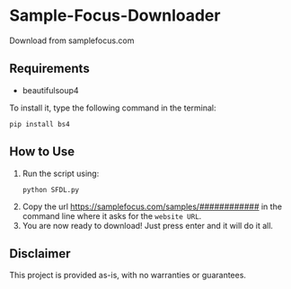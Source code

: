 # Sample-Focus-Downloader

Download from samplefocus.com

## Requirements

- beautifulsoup4

To install it, type the following command in the terminal:
   ```shell
   pip install bs4
   ```

## How to Use

1. Run the script using:
   ```shell
   python SFDL.py
   ```
2. Copy the url https://samplefocus.com/samples/############ in the command line where it asks for the `website URL`.
3. You are now ready to download! Just press enter and it will do it all.

## Disclaimer

This project is provided as-is, with no warranties or guarantees.


